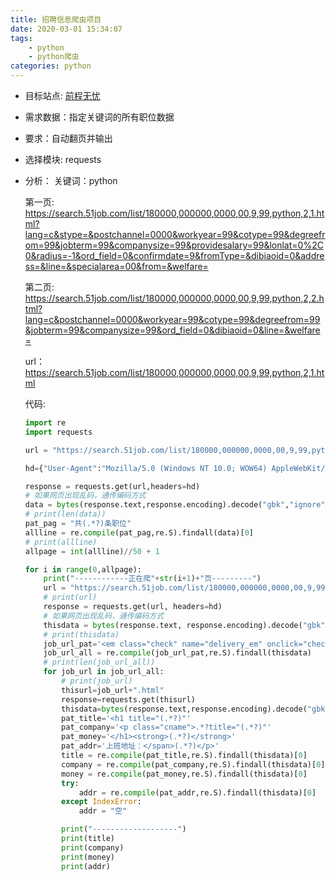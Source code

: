 ```yaml
---
title: 招聘信息爬虫项目
date: 2020-03-01 15:34:07
tags:
    - python
    - python爬虫
categories: python
---
```


- 目标站点: [前程无忧](http://www.51job.com)

- 需求数据：指定关键词的所有职位数据

- 要求：自动翻页并输出

- 选择模块: requests
<!-- more -->
- 分析：
    关键词：python

    第一页: https://search.51job.com/list/180000,000000,0000,00,9,99,python,2,1.html?lang=c&stype=&postchannel=0000&workyear=99&cotype=99&degreefrom=99&jobterm=99&companysize=99&providesalary=99&lonlat=0%2C0&radius=-1&ord_field=0&confirmdate=9&fromType=&dibiaoid=0&address=&line=&specialarea=00&from=&welfare=

    第二页: https://search.51job.com/list/180000,000000,0000,00,9,99,python,2,2.html?lang=c&postchannel=0000&workyear=99&cotype=99&degreefrom=99&jobterm=99&companysize=99&ord_field=0&dibiaoid=0&line=&welfare=

    url：https://search.51job.com/list/180000,000000,0000,00,9,99,python,2,1.html 

    代码:
    ```python
    import re
    import requests

    url = "https://search.51job.com/list/180000,000000,0000,00,9,99,python,2,1.html"

    hd={"User-Agent":"Mozilla/5.0 (Windows NT 10.0; WOW64) AppleWebKit/537.36 (KHTML, like Gecko) Chrome/79.0.3945.88 Safari/537.36"}

    response = requests.get(url,headers=hd)
    # 如果网页出现乱码，通传编码方式
    data = bytes(response.text,response.encoding).decode("gbk","ignore")
    # print(len(data))
    pat_pag = "共(.*?)条职位"
    allline = re.compile(pat_pag,re.S).findall(data)[0]
    # print(allline)
    allpage = int(allline)//50 + 1

    for i in range(0,allpage):
        print("------------正在爬"+str(i+1)+"页---------")
        url = "https://search.51job.com/list/180000,000000,0000,00,9,99,python,2,"+str(i+1)+".html"
        # print(url)
        response = requests.get(url, headers=hd)
        # 如果网页出现乱码，通传编码方式
        thisdata = bytes(response.text, response.encoding).decode("gbk", "ignore")
        # print(thisdata)
        job_url_pat='<em class="check" name="delivery_em" onclick="checkboxClick.this."></em>.*?href="(.*?).html'
        job_url_all = re.compile(job_url_pat,re.S).findall(thisdata)
        # print(len(job_url_all))
        for job_url in job_url_all:
            # print(job_url)
            thisurl=job_url+".html"
            response=requests.get(thisurl)
            thisdata=bytes(response.text,response.encoding).decode("gbk","ignore")
            pat_title='<h1 title="(.*?)"'
            pat_company='<p class="cname">.*?title="(.*?)"'
            pat_money='</h1><strong>(.*?)</strong>'
            pat_addr='上班地址：</span>(.*?)</p>'
            title = re.compile(pat_title,re.S).findall(thisdata)[0]
            company = re.compile(pat_company,re.S).findall(thisdata)[0]
            money = re.compile(pat_money,re.S).findall(thisdata)[0]
            try:
                addr = re.compile(pat_addr,re.S).findall(thisdata)[0]
            except IndexError:
                addr = "空"

            print("-------------------")
            print(title)
            print(company)
            print(money)
            print(addr)
    ```